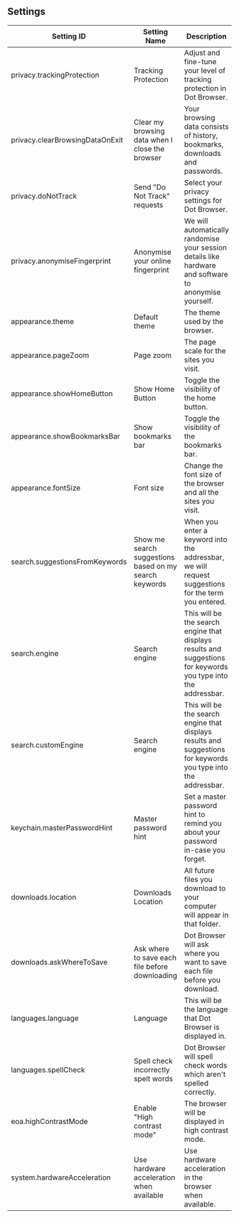 ## Settings

| Setting ID                                | Setting Name                                           | Description                                                                                                     | Possible Values                                                              | Default Value            |
|-------------------------------------------|--------------------------------------------------------|-----------------------------------------------------------------------------------------------------------------|------------------------------------------------------------------------------|--------------------------|
| privacy.trackingProtection                | Tracking Protection                                    | Adjust and fine-tune your level of tracking protection in Dot Browser.                                          | "strict", "loose", "disabled"                                                | "strict"                 |
| privacy.clearBrowsingDataOnExit           | Clear my browsing data when I close the browser        | Your browsing data consists of history, bookmarks, downloads and passwords.                                     | boolean                                                                      | false                    |
| privacy.doNotTrack                        | Send "Do Not Track" requests                           | Select your privacy settings for Dot Browser.                                                                   | boolean                                                                      | true                     |
| privacy.anonymiseFingerprint              | Anonymise your online fingerprint                      | We will automatically randomise your session details like hardware and software to anonymise yourself.          | boolean                                                                      | true                     |
| appearance.theme                          | Default theme                                          | The theme used by the browser.                                                                                  | "light", "dark", "oled", "customTheme"                                       | "light"                  |
| appearance.pageZoom                       | Page zoom                                              | The page scale for the sites you visit.                                                                         | 25, 33, 50, 67, 75, 80, 90, 100, 110, 125, 150, 175, 200, 250, 300, 400, 500 | 100                      |
| appearance.showHomeButton                 | Show Home Button                                       | Toggle the visibility of the home button.                                                                       | boolean                                                                      | false                    |
| appearance.showBookmarksBar               | Show bookmarks bar                                     | Toggle the visibility of the bookmarks bar.                                                                     | boolean                                                                      | true                     |
| appearance.fontSize                       | Font size                                              | Change the font size of the browser and all the sites you visit.                                                | "vs", "s", "m", "l", "vl"                                                    | "m"                      |
| search.suggestionsFromKeywords            | Show me search suggestions based on my search keywords | When you enter a keyword into the addressbar, we will request suggestions for the term you entered.             | boolean                                                                      | true                     |
| search.engine                             | Search engine                                          | This will be the search engine that displays results and suggestions for keywords you type into the addressbar. | "duckduckgo", "bing", "yahoo", "google", "ecosia", "customEngine"            | "duckduckgo"             |
| search.customEngine                       | Search engine                                          | This will be the search engine that displays results and suggestions for keywords you type into the addressbar. | { searchURL: string }, "unset"                                               | "unset"                  |
| keychain.masterPasswordHint               | Master password hint                                   | Set a master password hint to remind you about your password in-case you forget.                                | string                                                                       | ""                       |
| downloads.location                        | Downloads Location                                     | All future files you download to your computer will appear in that folder.                                      | string, "defaultDownloadsFolder"                                             | "defaultDownloadsFolder" |
| downloads.askWhereToSave                  | Ask where to save each file before downloading         | Dot Browser will ask where you want to save each file before you download.                                      | boolean                                                                      | false                    |
| languages.language                        | Language                                               | This will be the language that Dot Browser is displayed in.                                                     | valid ISO language code                                                      | "en-US"                  |
| languages.spellCheck                      | Spell check incorrectly spelt words                    | Dot Browser will spell check words which aren't spelled correctly.                                              | boolean                                                                      | true                     |
| eoa.highContrastMode                      | Enable "High contrast mode"                            | The browser will be displayed in high contrast mode.                                                            | boolean                                                                      | false                    |
| system.hardwareAcceleration               | Use hardware acceleration when available               | Use hardware acceleration in the browser when available.                                                        | boolean                                                                      | true                     |

